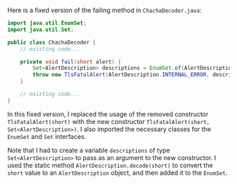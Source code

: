 Here is a fixed version of the failing method in `ChachaDecoder.java`:

```java
import java.util.EnumSet;
import java.util.Set;

public class ChachaDecoder {
    // existing code...

    private void fail(short alert) {
        Set<AlertDescription> descriptions = EnumSet.of(AlertDescription.decode(alert));
        throw new TlsFatalAlert(AlertDescription.INTERNAL_ERROR, descriptions);
    }

    // existing code...
}
```

In this fixed version, I replaced the usage of the removed constructor `TlsFatalAlert(short)` with the new constructor `TlsFatalAlert(short, Set<AlertDescription>)`. I also imported the necessary classes for the `EnumSet` and `Set` interfaces.

Note that I had to create a variable `descriptions` of type `Set<AlertDescription>` to pass as an argument to the new constructor. I used the static method `AlertDescription.decode(short)` to convert the `short` value to an `AlertDescription` object, and then added it to the `EnumSet`.